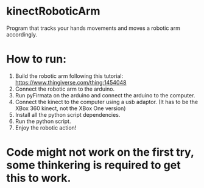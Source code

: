 # kinectRoboticArm

Program that tracks your hands movements and moves a robotic arm accordingly.

# How to run:

1. Build the robotic arm following this tutorial: https://www.thingiverse.com/thing:1454048
2. Connect the robotic arm to the arduino.
3. Run pyFirmata on the arduino and connect the arduino to the computer.
4. Connect the kinect to the computer using a usb adaptor. (It has to be the XBox 360 kinect, not the XBox One version)
5. Install all the python script dependencies.
6. Run the python script.
7. Enjoy the robotic action!

# Code might not work on the first try, some thinkering is required to get this to work.
